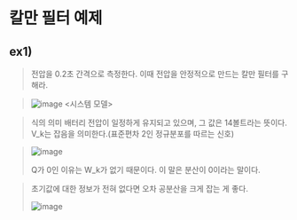 # 칼만 필터 예제

## ex1)

>전압을 0.2초 간격으로 측정한다. 이때 전압을 안정적으로 만드는 칼만 필터를 구해라.

> ![image](https://user-images.githubusercontent.com/65435447/165508030-fdfd41d0-3c72-4257-ba8d-6b94d6cdacf0.png)
> <시스템 모델>

> 식의 의미 배터리 전압이 일정하게 유지되고 있으며, 그 값은 14볼트라는 뜻이다. V_k는 잡음을 의미한다.(표준편차 2인 정규분포를 따르는 신호)

> ![image](https://user-images.githubusercontent.com/65435447/165509443-bff55886-ee49-4d95-98f3-0d13f5df0fb3.png)
> 
> Q가 0인 이유는 W_k가 없기 때문이다. 이 말은 분산이 0이라는 말이다.

> 초기값에 대한 정보가 전혀 없다면 오차 공분산을 크게 잡는 게 좋다.
> 
> ![image](https://user-images.githubusercontent.com/65435447/165509740-35ed3de5-3caf-4b42-badc-e7a2d0bc7714.png)


